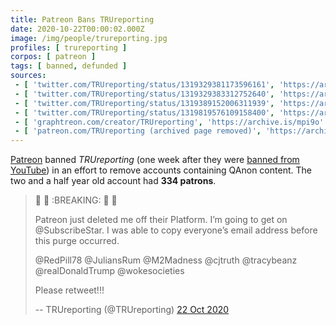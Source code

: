 ```yaml
---
title: Patreon Bans TRUreporting
date: 2020-10-22T00:00:02.000Z
image: /img/people/trureporting.jpg
profiles: [ trureporting ]
corpos: [ patreon ]
tags: [ banned, defunded ]
sources:
 - [ 'twitter.com/TRUreporting/status/1319329381173596161', 'https://archive.is/5s54O' ]
 - [ 'twitter.com/TRUreporting/status/1319329383312752640', 'https://archive.is/v85uR' ]
 - [ 'twitter.com/TRUreporting/status/1319389152006311939', 'https://archive.is/yepwf' ]
 - [ 'twitter.com/TRUreporting/status/1319819576109158400', 'https://archive.is/aGo8h' ]
 - [ 'graphtreon.com/creator/TRUreporting', 'https://archive.is/mpi9o' ]
 - [ 'patreon.com/TRUreporting (archived page removed)', 'https://archive.is/ZeTtK' ]
---
```


[Patreon](/patreon/) banned _TRUreporting_ (one week after they were [banned
from YouTube](/e/youtube-bans-trureporting/)) in an effort to remove
accounts containing QAnon content. The two and a half year old account had
**334 patrons**.

> 🚨 🚨 :BREAKING: 🚨 🚨
>
>
> Patreon just deleted me off their Platform. I’m going to get on
> @SubscribeStar. I was able to copy everyone’s email address before this purge
> occurred.
>
> @RedPill78 @JuliansRum @M2Madness @cjtruth @tracybeanz @realDonaldTrump
> @wokesocieties
>
> Please retweet!!!
>
> -- TRUreporting (@TRUreporting) [22 Oct 2020](https://archive.is/5s54O)
